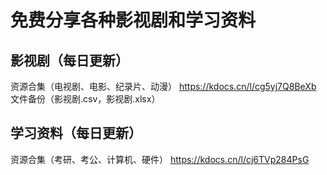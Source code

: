 # 免费分享各种影视剧和学习资料
## 影视剧（每日更新） 
资源合集（电视剧、电影、纪录片、动漫）
https://kdocs.cn/l/cg5yj7Q8BeXb  
文件备份（影视剧.csv，影视剧.xlsx）
## 学习资料（每日更新）
资源合集（考研、考公、计算机、硬件）
https://kdocs.cn/l/cj6TVp284PsG  
